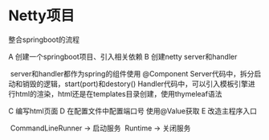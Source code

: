 # Netty项目

整合springboot的流程

A  创建一个springboot项目、引入相关依赖
B  创建netty server和handler

​    server和handler都作为spring的组件使用   @Component
​    Server代码中，拆分启动和销毁的逻辑，start(port)和destory()
​    Handler代码中，可以引入模板引擎进行html的渲染，html还是在templates目录创建，使用thymeleaf语法

C  编写html页面
D  在配置文件中配置端口号  使用@Value获取 
E  改造主程序入口 

​    CommandLineRunner  ->  启动服务
​    Runtime ->  关闭服务    